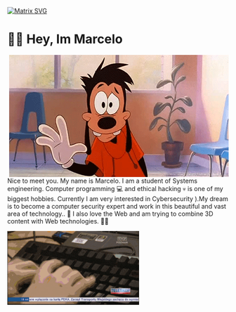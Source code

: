   [![Matrix SVG](https://raw.githubusercontent.com/rodrigograca31/rodrigograca31/master/matrix.svg)]()

  # 👋🏻 Hey, Im Marcelo

<a href="">
	<img align="right" src="https://github.com/MarceloNoguera/MarceloNoguera/blob/master/assets/hi.gif">
</a>

Nice to meet you. My name is Marcelo. I am a student of Systems engineering. 
Computer programming :computer: and ethical hacking :skull: is one of my biggest hobbies.
Currently I am very interested in Cybersecurity ).My dream is to become a computer security 
expert and work in this beautiful and vast area of technology..
:rainbow: I also love the Web and am trying to combine 3D content with Web
technologies. :technologist:

  <img src="https://github.com/MarceloNoguera/MarceloNoguera/blob/master/assets/giphy.gif" width="300"/>

</p>


